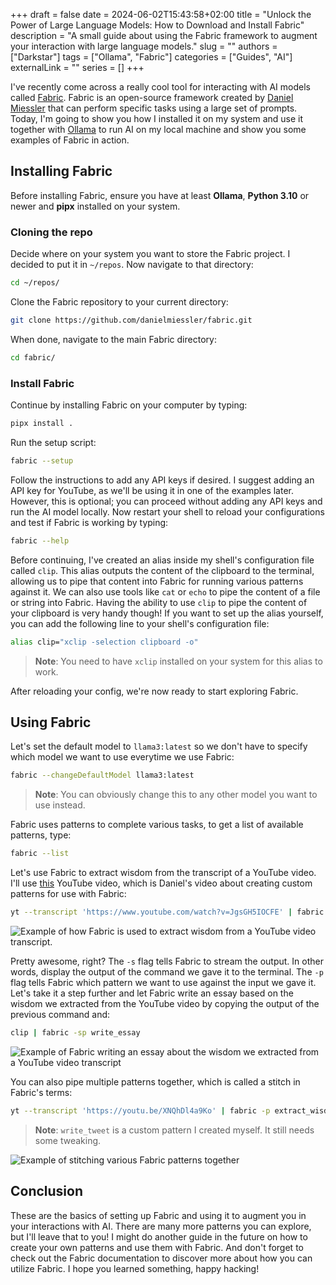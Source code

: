 +++ 
draft = false
date = 2024-06-02T15:43:58+02:00
title = "Unlock the Power of Large Language Models: How to Download and Install Fabric"
description = "A small guide about using the Fabric framework to augment your interaction with large language models."
slug = ""
authors = ["Darkstar"]
tags = ["Ollama", "Fabric"]
categories = ["Guides", "AI"]
externalLink = ""
series = []
+++

I've recently come across a really cool tool for interacting with AI models called [Fabric](https://github.com/danielmiessler/fabric). Fabric is an open-source framework created by [Daniel Miessler](https://github.com/danielmiessler/) that can perform specific tasks using a large set of prompts. Today, I'm going to show you how I installed it on my system and use it together with [Ollama](https://ollama.com/) to run AI on my local machine and show you some examples of Fabric in action.

## Installing Fabric

Before installing Fabric, ensure you have at least **Ollama**, **Python 3.10** or newer and **pipx** installed on your system.

### Cloning the repo

Decide where on your system you want to store the Fabric project. I decided to put it in `~/repos`. Now navigate to that directory:

```bash
cd ~/repos/
```

Clone the Fabric repository to your current directory:

```bash
git clone https://github.com/danielmiessler/fabric.git
```

When done, navigate to the main Fabric directory:

```bash
cd fabric/
```

### Install Fabric

Continue by installing Fabric on your computer by typing:

```bash
pipx install .
```

Run the setup script:

```bash
fabric --setup
```

Follow the instructions to add any API keys if desired. I suggest adding an API key for YouTube, as we'll be using it in one of the examples later. However, this is optional; you can proceed without adding any API keys and run the AI model locally. Now restart your shell to reload your configurations and test if Fabric is working by typing:

```bash
fabric --help
```

Before continuing, I've created an alias inside my shell's configuration file called `clip`. This alias outputs the content of the clipboard to the terminal, allowing us to pipe that content into Fabric for running various patterns against it. We can also use tools like `cat` or `echo` to pipe the content of a file or string into Fabric. Having the ability to use `clip` to pipe the content of your clipboard is very handy though! If you want to set up the alias yourself, you can add the following line to your shell's configuration file:

```bash
alias clip="xclip -selection clipboard -o"
```

> **Note**: You need to have `xclip` installed on your system for this alias to work.

After reloading your config, we're now ready to start exploring Fabric.

## Using Fabric

Let's set the default model to `llama3:latest` so we don't have to specify which model we want to use everytime we use Fabric:

```bash
fabric --changeDefaultModel llama3:latest
```

> **Note**: You can obviously change this to any other model you want to use instead.

Fabric uses patterns to complete various tasks, to get a list of available patterns, type:

```bash
fabric --list
```

Let's use Fabric to extract wisdom from the transcript of a YouTube video. I'll use [this](https://www.youtube.com/watch?v=JgsGH5IOCFE) YouTube video, which is Daniel's video about creating custom patterns for use with Fabric:

```bash
yt --transcript 'https://www.youtube.com/watch?v=JgsGH5IOCFE' | fabric -sp extract_wisdom
```

![Example of how Fabric is used to extract wisdom from a YouTube video transcript.](/darkstar-blog/images/fabric_guide/extract_wisdom.png)

Pretty awesome, right? The ```-s``` flag tells Fabric to stream the output. In other words, display the output of the command we gave it to the terminal. The ```-p``` flag tells Fabric which pattern we want to use against the input we gave it. Let's take it a step further and let Fabric write an essay based on the wisdom we extracted from the YouTube video by copying the output of the previous command and:

```bash
clip | fabric -sp write_essay
```

![Example of Fabric writing an essay about the wisdom we extracted from a YouTube video transcript](/darkstar-blog/images/fabric_guide/write_essay.png)

You can also pipe multiple patterns together, which is called a stitch in Fabric's terms:

```bash
yt --transcript 'https://youtu.be/XNQhDl4a9Ko' | fabric -p extract_wisdom_agents | fabric -sp write_tweet
```

> **Note**: `write_tweet` is a custom pattern I created myself. It still needs some tweaking.

![Example of stitching various Fabric patterns together](/darkstar-blog/images/fabric_guide/stitching.png)

## Conclusion

These are the basics of setting up Fabric and using it to augment you in your interactions with AI. There are many more patterns you can explore, but I'll leave that to you! I might do another guide in the future on how to create your own patterns and use them with Fabric. And don't forget to check out the Fabric documentation to discover more about how you can utilize Fabric. I hope you learned something, happy hacking!
